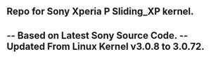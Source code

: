 Repo for Sony Xperia P Sliding_XP kernel.
---------------------------------------------------
-- Based on Latest Sony Source Code.
-- Updated From Linux Kernel v3.0.8 to 3.0.72.
---------------------------------------------------
